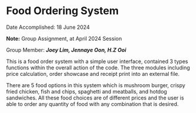 # Food Ordering System
Date Accomplished: 18 June 2024

__Note:__ Group Assignment, at April 2024 Session

Group Member: **_Joey Lim, Jennaye Oon, H.Z Ooi_**


This is a food order system with a simple user interface, contained 3 types functions within the overall action of the code. 
The three modules including price calculation, order showcase and receipt print into an external file.

There are 5 food options in this system which is mushroom burger, crispy fried chicken, fish and chips, spaghetti and meatballs, and hotdog sandwiches. All these food choices are of 
different prices and the user is able to order any quantity of food with any combination that is 
desired. 


